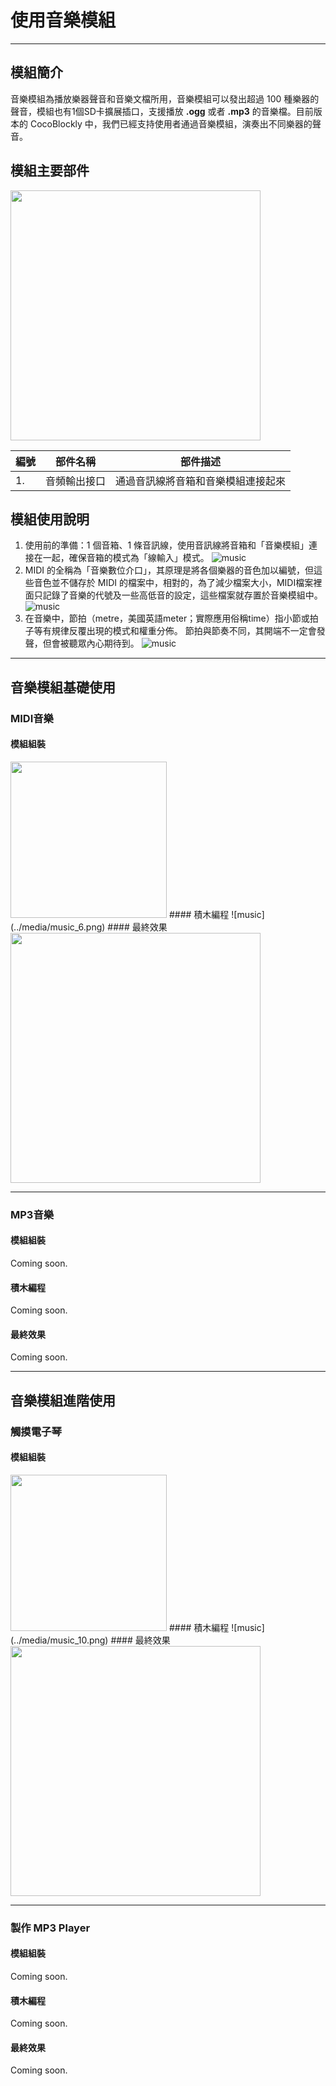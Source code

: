 # 使用音樂模組

---

## 模組簡介
音樂模組為播放樂器聲音和音樂文檔所用，音樂模組可以發出超過 100 種樂器的聲音，模組也有1個SD卡擴展插口，支援播放 **.ogg** 或者 **.mp3** 的音樂檔。目前版本的 CocoBlockly 中，我們已經支持使用者通過音樂模組，演奏出不同樂器的聲音。
## 模組主要部件
<img src="../media/music_1.jpg" width="400"/>

| 編號 | 部件名稱     | 部件描述                           |
| ---- | ------------ | ---------------------------------- |
| 1.   | 音頻輸出接口 | 通過音訊線將音箱和音樂模組連接起來 |

## 模組使用說明
1. 使用前的準備：1 個音箱、1 條音訊線，使用音訊線將音箱和「音樂模組」連接在一起，確保音箱的模式為「線輸入」模式。
   ![music](../media/music_2.png)
2. MIDI 的全稱為「音樂數位介口」，其原理是將各個樂器的音色加以編號，但這些音色並不儲存於 MIDI 的檔案中，相對的，為了減少檔案大小，MIDI檔案裡面只記錄了音樂的代號及一些高低音的設定，這些檔案就存置於音樂模組中。
   ![music](../media/music_3.png)
3. 在音樂中，節拍（metre，美國英語meter；實際應用俗稱time）指小節或拍子等有規律反覆出現的模式和權重分佈。 節拍與節奏不同，其開端不一定會發聲，但會被聽眾內心期待到。
   ![music](../media/music_4.png)

---

##  音樂模組基礎使用
### MIDI音樂
#### 模組組裝
<img src="../media/music_5.jpg" width="250"/>
#### 積木編程
![music](../media/music_6.png)
#### 最終效果
<img src="../media/music_7.png" width="400"/>

---

### MP3音樂
#### 模組組裝
Coming soon.
#### 積木編程
Coming soon.
#### 最終效果
Coming soon.

---

##  音樂模組進階使用
### 觸摸電子琴
#### 模組組裝
<img src="../media/music_8.jpg" width="250"/>
#### 積木編程
![music](../media/music_10.png)
#### 最終效果
<img src="../media/music_9.png" width="400"/>

---

### 製作 MP3 Player
#### 模組組裝
Coming soon.
#### 積木編程
Coming soon.
#### 最終效果
Coming soon.
